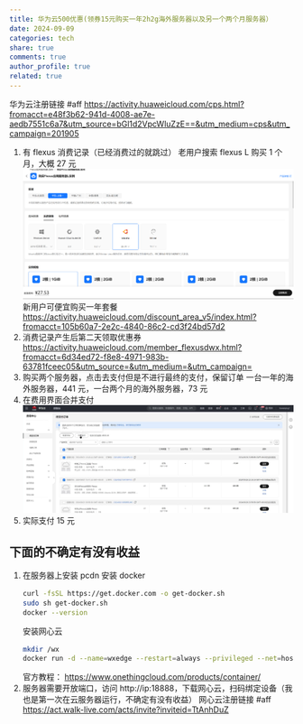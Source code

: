 ```yaml
---
title: 华为云500优惠(领券15元购买一年2h2g海外服务器以及另一个两个月服务器）
date: 2024-09-09
categories: tech
share: true
comments: true
author_profile: true
related: true
---
```


华为云注册链接 #aff https://activity.huaweicloud.com/cps.html?fromacct=e48f3b62-941d-4008-ae7e-aedb7551c6a7&utm_source=bGl1d2VpcWluZzE==&utm_medium=cps&utm_campaign=201905

1. 有 flexus 消费记录（已经消费过的就跳过）
   老用户搜索 flexus L 购买 1 个月，大概 27 元
   ![alt text](/assets/images/huawei/image.png)
   新用户可便宜购买一年套餐 https://activity.huaweicloud.com/discount_area_v5/index.html?fromacct=105b60a7-2e2c-4840-86c2-cd3f24bd57d2
2. 消费记录产生后第二天领取优惠券
   https://activity.huaweicloud.com/member_flexusdwx.html?fromacct=6d34ed72-f8e8-4971-983b-63781fceec05&utm_source=&utm_medium=&utm_campaign=
3. 购买两个服务器，点击去支付但是不进行最终的支付，保留订单
   一台一年的海外服务器，441 元，一台两个月的海外服务器，73 元
4. 在费用界面合并支付
   ![alt text](/assets/images/huawei/image-1.png)
5. 实际支付 15 元

## 下面的不确定有没有收益

1. 在服务器上安装 pcdn
   安装 docker
   ```sh
   curl -fsSL https://get.docker.com -o get-docker.sh
   sudo sh get-docker.sh
   docker --version
   ```
   安装网心云
   ```sh
   mkdir /wx
   docker run -d --name=wxedge --restart=always --privileged --net=host --tmpfs /run --tmpfs /tmp -v /wx:/storage:rw images-cluster.xycloud.com/wxedge/wxedge:latest
   ```
   官方教程： https://www.onethingcloud.com/products/container/
2. 服务器需要开放端口，访问 http://ip:18888，下载网心云，扫码绑定设备（我也是第一次在云服务器运行，不确定有没有收益）
   网心云注册链接 #aff https://act.walk-live.com/acts/invite?inviteid=TtAnhDuZ
